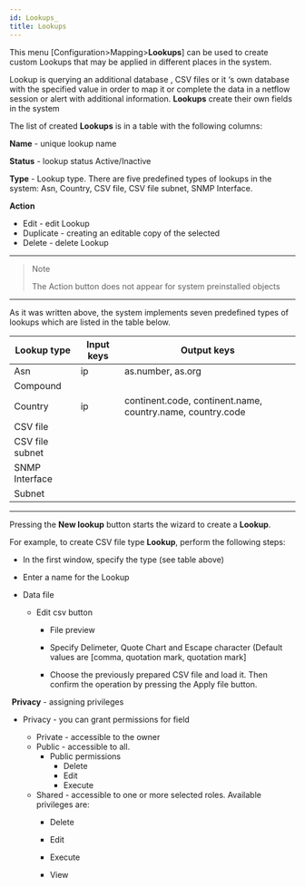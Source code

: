 ```yaml
---
id: Lookups_
title: Lookups
---
```


This menu [Configuration>Mapping>**Lookups**] can be used to create custom Lookups that may be applied in different places in the system.

Lookup is querying an additional database , CSV files or it ‘s own database with the specified value in order to map it or complete the data in a netflow session or alert with additional information. **Lookups** create their own fields in the system

The list of created **Lookups**  is in a table with the following columns:

**Name** - unique lookup name

**Status** - lookup status Active/Inactive

**Type** - Lookup type. There are five predefined types of lookups in the system: Asn, Country, CSV file, CSV file subnet, SNMP Interface.

**Action** 

- Edit - edit Lookup
- Duplicate -  creating an editable copy of the selected
- Delete - delete Lookup

---

> Note
>
> The Action button does not appear for system preinstalled objects

---

As it was written above, the system implements seven predefined types of lookups which are listed in the table below.

| Lookup type     | Input keys | Output keys                                                |
| --------------- | ---------- | ---------------------------------------------------------- |
| Asn             | ip         | as.number, as.org                                          |
| Compound        |            |                                                            |
| Country         | ip         | continent.code, continent.name, country.name, country.code |
| CSV file        |            |                                                            |
| CSV file subnet |            |                                                            |
| SNMP Interface  |            |                                                            |
| Subnet          |            |                                                            |

---

Pressing the **New lookup** button starts the wizard to create a **Lookup**.

For example, to create CSV file type **Lookup**, perform the following steps:

- In the first window, specify the type (see table above)

- Enter a name for the Lookup

- Data file

  - Edit csv button 
    - File preview

    - Specify Delimeter, Quote Chart and Escape character (Default values are [comma, quotation mark, quotation mark]

    - Choose the previously prepared CSV file and load it. Then confirm the operation by pressing the Apply file button.





​	**Privacy** - assigning privileges 

- Privacy - you can grant permissions for field

  - Private - accessible to the owner
  - Public - accessible to all. 
    - Public permissions
      - Delete
      - Edit
      - Execute
  - Shared - accessible to one or more selected roles. Available privileges are:
    - Delete

    - Edit

    - Execute

    - View







